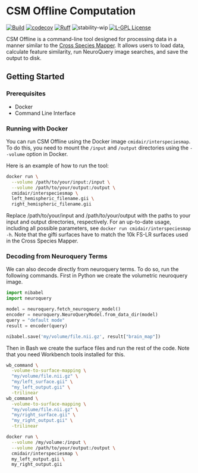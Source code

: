 # CSM Offline Computation
[![Build](https://github.com/cmi-dair/csm-offline-computation/actions/workflows/test.yaml/badge.svg?branch=main)](https://github.com/cmi-dair/csm-offline-computation/actions/workflows/test.yaml?query=branch%3Amain)
[![codecov](https://codecov.io/gh/cmi-dair/csm-offline-computation/branch/main/graph/badge.svg?token=22HWWFWPW5)](https://codecov.io/gh/cmi-dair/csm-offline-computation)
[![Ruff](https://img.shields.io/endpoint?url=https://raw.githubusercontent.com/astral-sh/ruff/main/assets/badge/v2.json)](https://github.com/astral-sh/ruff)
![stability-wip](https://img.shields.io/badge/stability-work_in_progress-lightgrey.svg)
[![L-GPL License](https://img.shields.io/badge/license-L--GPL_2.1-blue.svg)](https://github.com/cmi-dair/csm-offline-computation/blob/main/LICENSE)

CSM Offline is a command-line tool designed for processing data in a manner similar to the [Cross Species Mapper](https://interspeciesmap.childmind.org/). It allows users to load data, calculate feature similarity, run NeuroQuery image searches, and save the output to disk.

## Getting Started

### Prerequisites

- Docker
- Command Line Interface

### Running with Docker

You can run CSM Offline using the Docker image `cmidair/interspeciesmap`. To do this, you need to mount the `/input` and `/output` directories using the `--volume` option in Docker.

Here is an example of how to run the tool:

```bash
docker run \
  --volume /path/to/your/input:/input \
  --volume /path/to/your/output:/output \
  cmidair/interspeciesmap \
  left_hemispheric_filename.gii \
  right_hemispheric_filename.gii
```

Replace /path/to/your/input and /path/to/your/output with the paths to your input and output directories, respectively. For an up-to-date usage, including all possible parameters, see `docker run cmidair/interspeciesmap -h`. Note that the gifti surfaces have to match the 10k FS-LR surfaces used in the Cross Species Mapper. 

### Decoding from Neuroquery Terms

We can also decode directly from neuroquery terms. To do so, run the following commands. First in Python we create the volumetric neuroquery image.

```python
import nibabel
import neuroquery

model = neuroquery.fetch_neuroquery_model()
encoder = neuroquery.NeuroQueryModel.from_data_dir(model)
query = "default mode"
result = encoder(query)

nibabel.save('my/volume/file.nii.gz', result["brain_map"])
```

Then in Bash we create the surface files and run the rest of the code. Note that you need Workbench tools installed for this.
```bash
wb_command \
  -volume-to-surface-mapping \
  "my/volume/file.nii.gz" \
  "my/left_surface.gii" \
  "my_left_output.gii" \
  -trilinear
wb_command \
  -volume-to-surface-mapping \
  "my/volume/file.nii.gz" \
  "my/right_surface.gii" \
  "my_right_output.gii" \
  -trilinear

docker run \
  --volume /my/volume:/input \
  --volume /path/to/your/output:/output \
  cmidair/interspeciesmap \
  my_left_output.gii \
  my_right_output.gii
```
